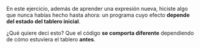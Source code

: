 En este ejercicio, además de aprender una expresión nueva, hiciste algo que nunca habías hecho hasta ahora: un programa cuyo efecto **depende del estado del tablero inicial**.

¿Qué quiere deci esto? Que el código **se comporta diferente** dependiendo de cómo estuviera el tablero **antes**.